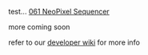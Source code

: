 test...
[061 NeoPixel Sequencer](hexs/_061_8NeoPixelSequencer_dusjagrMod2.hex)

more coming soon

refer to our [developer wiki](http://wiki.8bitmixtape.cc/#/) for more info